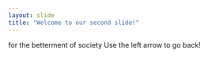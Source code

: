 ```yaml
---
layout: slide
title: "Welcome to our second slide!"
---
```

for the betterment of society 
Use the left arrow to go back!
